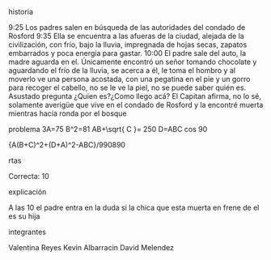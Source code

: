 historia

9:25 Los padres salen en búsqueda de las autoridades del condado de Rosford 
9:35 Ella se encuentra a las afueras de la ciudad, alejada de la civilización, con frío, bajo la lluvia, impregnada de hojas secas, zapatos embarrados y poca energía para gastar.
10:00 El padre sale del auto, la madre aguarda en el. Únicamente encontró un señor tomando chocolate y aguardando el frío de la lluvia, se acerca a él, le toma el hombro y al moverlo ve una persona acostada, con una pegatina en el pie y un gorro para recoger el cabello, no se le ve la piel, no se puede saber quién es.
Asustado pregunta ¿Quien es?¿Como llego acá? 
El Capitan afirma, no lo sé, solamente averigüe que vive en el condado de Rosford y la encontré muerta mientras hacía ronda por el bosque

problema
3A=75
B^2=81
AB+\sqrt{ C }= 250
D=ABC cos 90

{A(B+C)^2+(D+A)^2-ABC}/990890

rtas

Correcta: 10 

explicación

A las 10 el padre entra en la duda si la chica que esta muerta en frene de el es su hija

integrantes

Valentina Reyes 
Kevin Albarracin
David Melendez
